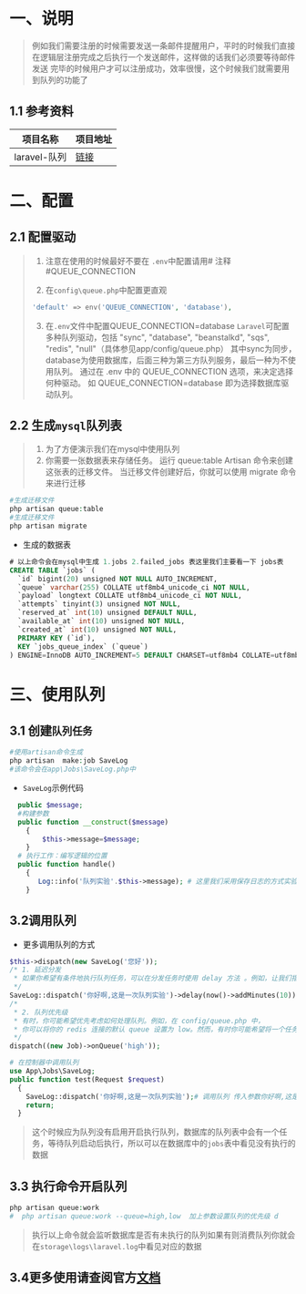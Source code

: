 # 一、说明

> 例如我们需要注册的时候需要发送一条邮件提醒用户，平时的时候我们直接
> 在逻辑层注册完成之后执行一个发送邮件，这样做的话我们必须要等待邮件发送
> 完毕的时候用户才可以注册成功，效率很慢，这个时候我们就需要用到队列的功能了

## 1.1 参考资料

| 项目名称     | 项目地址                                                     |
| ------------ | ------------------------------------------------------------ |
| laravel-队列 | [链接](https://learnku.com/docs/laravel/8.x/queues/9398#introduction) |

# 二、配置

## 2.1 配置驱动

>1. 注意在使用的时候最好不要在 `.env`中配置请用# 注释#QUEUE_CONNECTION 
>
>2. 在`config\queue.php`中配置更直观
>
>   ```php
>   'default' => env('QUEUE_CONNECTION', 'database'),
>   ```
>
>3. 在`.env`文件中配置QUEUE_CONNECTION=database
>     `Laravel`可配置多种队列驱动，包括 "sync", "database", "beanstalkd", "sqs", "redis", "null"（具体参见app/config/queue.php）
>     其中sync为同步，database为使用数据库，后面三种为第三方队列服务，最后一种为不使用队列。
>     通过在 .env 中的 QUEUE_CONNECTION 选项，来决定选择何种驱动。
>     如 QUEUE_CONNECTION=database 即为选择数据库驱动队列。

## 2.2 生成`mysql`队列表

> 1. 为了方便演示我们在mysql中使用队列
> 2. 你需要一张数据表来存储任务。
>    运行 queue:table Artisan 命令来创建这张表的迁移文件。
>    当迁移文件创建好后，你就可以使用 migrate 命令来进行迁移

```php
#生成迁移文件
php artisan queue:table
#生成迁移文件
php artisan migrate
```

- 生成的数据表

```sql
# 以上命令会在mysql中生成 1.jobs 2.failed_jobs 表这里我们主要看一下 jobs表
CREATE TABLE `jobs` (
  `id` bigint(20) unsigned NOT NULL AUTO_INCREMENT,
  `queue` varchar(255) COLLATE utf8mb4_unicode_ci NOT NULL,
  `payload` longtext COLLATE utf8mb4_unicode_ci NOT NULL,
  `attempts` tinyint(3) unsigned NOT NULL,
  `reserved_at` int(10) unsigned DEFAULT NULL,
  `available_at` int(10) unsigned NOT NULL,
  `created_at` int(10) unsigned NOT NULL,
  PRIMARY KEY (`id`),
  KEY `jobs_queue_index` (`queue`)
) ENGINE=InnoDB AUTO_INCREMENT=5 DEFAULT CHARSET=utf8mb4 COLLATE=utf8mb4_unicode_ci; 
```

# 三、使用队列

## 3.1  创建`队列任务`

```php
#使用artisan命令生成
php artisan  make:job SaveLog
#该命令会在app\Jobs\SaveLog.php中
```

- `SaveLog`示例代码

```php
  public $message;
  #构建参数
  public function __construct($message)
    {
        $this->message=$message;
    }
  # 执行工作：编写逻辑的位置
  public function handle()
    {
       Log::info('队列实验'.$this->message); # 这里我们采用保存日志的方式实验
    }  
```

## 3.2调用队列

- 更多调用队列的方式

```php
$this->dispatch(new SaveLog('您好')); 
/* 1. 延迟分发
 * 如果你希望有条件地执行队列任务，可以在分发任务时使用 delay 方法 。例如，让我们指定调度任务在 10 分钟后他被调度后才执行，在这之前它将是无效的：
 */
SaveLog::dispatch('你好啊,这是一次队列实验')->delay(now()->addMinutes(10));
/*
 * 2. 队列优先级
 * 有时，你可能希望优先考虑如何处理队列。例如，在 config/queue.php 中，
 * 你可以将你的 redis 连接的默认 queue 设置为 low。然而，有时你可能希望将一个任务推   到一个 high 优先级队列，就像这样:
 */
dispatch((new Job)->onQueue('high'));
```

```php
# 在控制器中调用队列
use App\Jobs\SaveLog;  
public function test(Request $request)
  {
    SaveLog::dispatch('你好啊,这是一次队列实验');# 调用队列 传入参数你好啊,这是一次队列实验
    return;
  }
```

> 这个时候应为队列没有启用开启执行队列，数据库的队列表中会有一个任务，等待队列启动后执行，所以可以在数据库中的`jobs`表中看见没有执行的数据

## 3.3 执行命令开启队列

```php
php artisan queue:work
#  php artisan queue:work --queue=high,low  加上参数设置队列的优先级 d
```

> 执行以上命令就会监听数据库是否有未执行的队列如果有则消费队列你就会在`storage\logs\laravel.log`中看见对应的数据

## 3.4更多使用请查阅官方[文档](https://learnku.com/docs/laravel/8.x/queues/9398#e43937)

